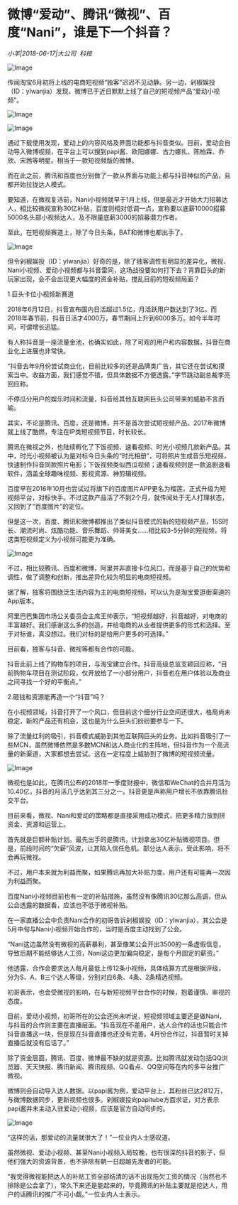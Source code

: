 # 微博“爱动”、腾讯“微视”、百度“Nani”，谁是下一个抖音？

*小羊|2018-06-17|大公司 
                                                科技*

![Image](http://p1.pstatp.com/large/pgc-image/152925660732381b9a5fe2f)

传闻淘宝6月初将上线的电商短视频“独客”迟迟不见动静。另一边，剁椒娱投（ID：ylwanjia）发现，微博已于近日默默上线了自己的短视频产品“爱动小视频”。

![Image](http://p9.pstatp.com/large/pgc-image/1529256588594c312ead7d0)

![Image](http://p3.pstatp.com/large/pgc-image/15292565887119364f2c07f)

通过下载使用发现，爱动上的内容风格及界面功能都与抖音类似。目前，爱动会自动导入微博视频，在平台上可以搜到papi酱、欧阳娜娜、古力娜扎、陈柏霖、乔欣、宋茜等明星。相当于一款短视频版的微博。

而在此之前，腾讯和百度也分别做了一款从界面与功能上都与抖音神似的产品，且都开始拉拢达人模式。

要知道，在微视复活前，Nani小视频就早于1月上线，但是最近才开始大力招募达人，相比较微视宣称30亿补贴，百度则相对低调一点，宣称要以底薪10000招募5000名头部小视频达人，及不限量底薪3000的招募潜力作者。

至此，在短视频赛道上，除了今日头条，BAT和微博也都出手了。

![Image](http://p3.pstatp.com/large/pgc-image/152925658859689ded9429e)

但令剁椒娱投（ID：ylwanjia）好奇的是，除了独客调性有明显的差异化，微视、Nani小视频、爱动小视频都与抖音雷同，这场战役要如何打下去？背靠巨头的新玩家出现，会不会出现更大幅度的资金补贴，搅乱目前的短视频局面？

1.巨头卡位小视频新赛道

2018年6月12日，抖音宣布国内日活超过1.5亿，月活跃用户数达到了3亿。而2018年春节前，抖音日活才4000万，春节期间上升到6000多万。如今半年时间，可谓增长迅猛。

有人称抖音是一座流量金池，也确实如此，除了可观的用户和内容数据，抖音在商业化上进展也非常快。

“抖音去年9月份尝试商业化，目前比较多的还是品牌类广告，其它还在尝试和摸索当中。收益方面，我们感觉不错，但具体数据不方便透露。”字节跳动副总裁李亮回应称。

不停瓜分用户的娱乐时间和流量，抖音给其他互联网巨头公司带来的威胁不言而喻。

其实，不论是腾讯、百度，还是微博，并不是首次尝试短视频产品。2017年微博就上线了酷燃，专注在IP类短视频节目，时长较长。

腾讯在微视之外，也陆续孵化了下饭视频、速看视频、时光小视频几款新产品。其中，时光小视频被认为是对标今日头条的“时光相册”，可将照片生成音乐短视频，快速制作抖音同款照片电影；下饭视频类似西瓜视频；速看视频则是一款追剧速看软件，涵盖全球趣味视频、影视资源、神剪辑视频。

百度早在2016年10月也尝试过将旗下的百度图片APP更名为榴莲，正式升级为短视频平台，对标快手。不过这款产品活了不到2个月，就传闻处于无人打理状态，又回到了“百度图片”的定位。

但是这一次，百度、腾讯和微博都推出了类似抖音模式的新的短视频产品，15S时长、潮流时尚、炫酷功能、音乐舞蹈、帅哥美女……相比较3-5分钟的短视频，将这类短视频定义为小视频可能更为准确。

![Image](http://p1.pstatp.com/large/pgc-image/1529256588697cdcb37f6d1)

不过，相比较腾讯、百度和微博，阿里并非直接卡位风口，而是基于自己的优势和调性，做了调整和创新，推出差异化较为明显的电商短视频。

据了解，独客将围绕泛生活内容为主的电商短视频，可以认为是淘宝爱逛街渠道的App版本。

阿里巴巴集团市场公关委员会主席王帅表示，“短视频越好，抖音越好，对电商的丰富越好。我们感谢这么多的创造，并给电商的从业者提供更多的形式和选择。至于对标谁，真没想过。我们对标的是给用户更多的可选择。”

目前看，独客与抖音、微视等都有合作的可能。

抖音此前上线了购物车的项目，与淘宝建立合作。抖音高级总监支颖回应称，“目前购物车项目在测试阶段，仅开放给了一小部分用户，抖音也在用户体验以及商业之间寻找一个好的平衡点。”

2.砸钱和资源能再造一个“抖音”吗？

在小视频领域，抖音打开了一个风口，但目前这个细分行业空间还很大，格局尚未稳定，新的产品还有机会，这也是为什么巨头们纷纷要参与一下。

除了流量红利的吸引，抖音模式威胁到其他互联网巨头的业务。比如抖音吸引了一些MCN，虽然微博依然是多数MCN和达人商业化的主阵地，但抖音作为一个高流量的新渠道，大家都想去尝试。这在一定程度上威胁到了微博的短视频流量。

![Image](http://p1.pstatp.com/large/pgc-image/1529256588714d335767541)

微视也是如此，在腾讯公布的2018年一季度财报中，微信和WeChat的合并月活为10.40亿，抖音的月活几乎达到其三分之一。抖音更是声称用户增长不依靠腾讯社交平台。

目前来看，微视、Nani和爱动的策略都是直接采用成功模式，把更多精力放到拼资金、资源和运营上。

首先就是巨额补贴计划。最先出手的是腾讯，计划拿出30亿补贴微视项目。但是，前段时间的“欠薪”风波，让其陷入信任危机。部分达人表示，受此影响，将不会再玩微视。

不过，用户本来就为利益而聚，如果腾讯再加大补贴力度，用户还有可能再一次因为利益而聚。

百度Nani小视频目前也有一定的补贴措施，虽然没有像腾讯30亿那么高调，但从公会透露的数据看，应该也不低于微视补贴。

在一家直播公会中负责Nani合作的初哥告诉剁椒娱投（ID：ylwanjia），其公会是5月中旬与Nani小视频开始合作的，当时是百度主动找到了公会。

“Nani这边虽然没有微视的高薪暴利，甚至像某公会开出3500的一条虚假信息，导致后期不能结够达人工资，Nani这边更加偏向稳定，是每个月固定的薪资。”

他透露，合作会要求达人每月最低上传12条小视频，具体结算方式是根据评级，分为S、A、B三个达人等级，分别对应6条、4条、2条精选视频。

初哥表示，也会受微视的影响，在与新短视频平台合作的时候，抱着谨慎、审视的态度。

目前，爱动小视频，初哥所在的公会还尚未听说，短视频领域主要还是做Nani，与抖音的合作则主要在直播层面。“抖音现在不差用户，达人合作的话也只能合作抖音直播这一块，但是现在抖音直播也还没有完善。4月份合作过，抖音暂时关掉直播后就没有后话了。”

除了资金层面，腾讯、百度、微博最不缺的就是资源。比如腾讯就发动包括QQ浏览器、天天快报、腾讯新闻、腾讯视频、QQ看点、QQ空间等在内的多平台推广微视。

微博则会自动导入达人数据。以papi酱为例，爱动平台上，其粉丝已达2812万，与微博数据同步，更新视频也很多。剁椒娱投向papitube方面求证，对方表示papi酱并未主动入驻爱动小视频，应该是官方自动同步的。

![Image](http://p1.pstatp.com/large/pgc-image/1529256589109e9ce567b11)

“这样的话，那爱动的流量就很大了！”一位业内人士感叹道。

虽然微视、爱动小视频、甚至Nani小视频入局较晚，也有很深的抖音的影子，但他们强大的资源背景，也不排除有朝一日超越先发者的可能。

“我觉得微视能把达人的补贴工资全部结清的话不出现拖欠工资的情况（当然也不排除是公会拿了），常久下来还是能起来的，毕竟腾讯的补贴主要就是挖达人，用户的话腾讯的推广不可小觑。”一位业内人士表示。

